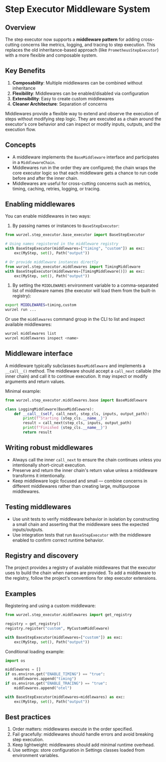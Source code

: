 # Step Executor Middleware System

## Overview

The step executor now supports a **middleware pattern** for adding cross-cutting concerns like metrics, logging, and tracing to step execution. This replaces the old inheritance-based approach (like `PrometheusStepExecutor`) with a more flexible and composable system.

## Key Benefits

1. **Composability**: Multiple middlewares can be combined without inheritance
2. **Flexibility**: Middlewares can be enabled/disabled via configuration
3. **Extensibility**: Easy to create custom middlewares
4. **Cleaner Architecture**: Separation of concerns

Middlewares provide a flexible way to extend and observe the execution of
steps without modifying step logic. They are executed as a chain around the
executor's core behavior and can inspect or modify inputs, outputs, and the
execution flow.

## Concepts

- A middleware implements the `BaseMiddleware` interface and participates in a
  `MiddlewareChain`.
- Middlewares run in the order they are configured; the chain wraps the core
  executor logic so that each middleware gets a chance to run code before and
  after the inner chain.
- Middlewares are useful for cross-cutting concerns such as metrics, timing,
  caching, retries, logging, or tracing.

## Enabling middlewares

You can enable middlewares in two ways:

1. By passing names or instances to `BaseStepExecutor`:

```python
from wurzel.step_executor.base_executor import BaseStepExecutor

# Using names registered in the middleware registry
with BaseStepExecutor(middlewares=["timing", "custom"]) as exc:
    exc(MyStep, set(), Path("output"))

# Or provide middleware instances directly
from wurzel.step_executor.middlewares import TimingMiddleware
with BaseStepExecutor(middlewares=[TimingMiddleware()]) as exc:
    exc(MyStep, set(), Path("output"))
```

1. By setting the `MIDDLEWARES` environment variable to a comma-separated
  list of middleware names (the executor will load them from the built-in
  registry):

```bash
export MIDDLEWARES=timing,custom
wurzel run ...
```

Or use the `middlewares` command group in the CLI to list and inspect
available middlewares:

```bash
wurzel middlewares list
wurzel middlewares inspect <name>
```

## Middleware interface

A middleware typically subclasses `BaseMiddleware` and implements a
`__call__()` method. The middleware should accept a `call_next` callable (the inner
chain) and call it to continue execution. It may inspect or modify arguments
and return values.

Minimal example:

```python
from wurzel.step_executor.middlewares.base import BaseMiddleware

class LoggingMiddleware(BaseMiddleware):
    def __call__(self, call_next, step_cls, inputs, output_path):
        print(f"Starting {step_cls.__name__}")
        result = call_next(step_cls, inputs, output_path)
        print(f"Finished {step_cls.__name__}")
        return result
```

## Writing robust middlewares

- Always call the inner `call_next` to ensure the chain continues unless you
  intentionally short-circuit execution.
- Preserve and return the inner chain's return value unless a middleware
  transforms it intentionally.
- Keep middleware logic focused and small — combine concerns in different
  middlewares rather than creating large, multipurpose middlewares.

## Testing middlewares

- Use unit tests to verify middleware behavior in isolation by constructing a
  small chain and asserting that the middleware sees the expected inputs/outputs.
- Use integration tests that run `BaseStepExecutor` with the middleware enabled
  to confirm correct runtime behavior.

## Registry and discovery

The project provides a registry of available middlewares that the executor
uses to build the chain when names are provided. To add a middleware to the
registry, follow the project's conventions for step executor extensions.

## Examples

Registering and using a custom middleware:

```python
from wurzel.step_executor.middlewares import get_registry

registry = get_registry()
registry.register("custom", MyCustomMiddleware)

with BaseStepExecutor(middlewares=["custom"]) as exc:
    exc(MyStep, set(), Path("output"))
```

Conditional loading example:

```python
import os

middlewares = []
if os.environ.get("ENABLE_TIMING") == "true":
    middlewares.append("timing")
if os.environ.get("ENABLE_TRACING") == "true":
    middlewares.append("otel")

with BaseStepExecutor(middlewares=middlewares) as exc:
    exc(MyStep, set(), Path("output"))
```

## Best practices

1. Order matters: middlewares execute in the order specified.
2. Fail gracefully: middlewares should handle errors and avoid breaking step execution.
3. Keep lightweight: middlewares should add minimal runtime overhead.
4. Use settings: store configuration in Settings classes loaded from environment variables.
